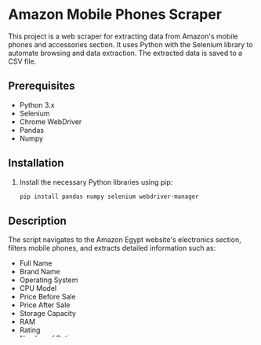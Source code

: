 # Amazon Mobile Phones Scraper

This project is a web scraper for extracting data from Amazon's mobile phones and accessories section. It uses Python with the Selenium library to automate browsing and data extraction. The extracted data is saved to a CSV file.

## Prerequisites

- Python 3.x
- Selenium
- Chrome WebDriver
- Pandas
- Numpy

## Installation

1. Install the necessary Python libraries using pip:

   ```bash
   pip install pandas numpy selenium webdriver-manager

## Description
The script navigates to the Amazon Egypt website's electronics section, filters mobile phones, and extracts detailed information such as:

- Full Name
- Brand Name
- Operating System
- CPU Model
- Price Before Sale
- Price After Sale
- Storage Capacity
- RAM
- Rating
- Number of Ratings
- Purchased Last Month
- Device Image URL
- Reviews
- About this Phone
 The extracted data is stored in a Pandas DataFrame and then exported to a CSV file named Mobiles & accessories.csv.

## Notes
* Ensure your ChromeDriver is compatible with your installed Chrome browser version.
* The script is configured for Amazon Egypt (amazon.eg) and might require adjustments for other regions.

## Known Issues
* The script uses hardcoded XPaths, which may break if Amazon updates its website layout.
* Some elements might not be found, leading to exceptions. The script attempts to handle these by using try-except blocks.
* Make sure to respect Amazon's terms of service regarding web scraping.

## License
This project is licensed under the MIT License.
